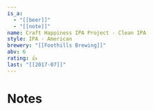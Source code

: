 ```yaml
---
is_a:
  - "[[beer]]"
  - "[[note]]"
name: Craft Happiness IPA Project - Clean IPA
style: IPA - American
brewery: "[[Foothills Brewing]]"
abv: 6
rating: 👍
last: "[[2017-07]]"
---
```

# Notes

